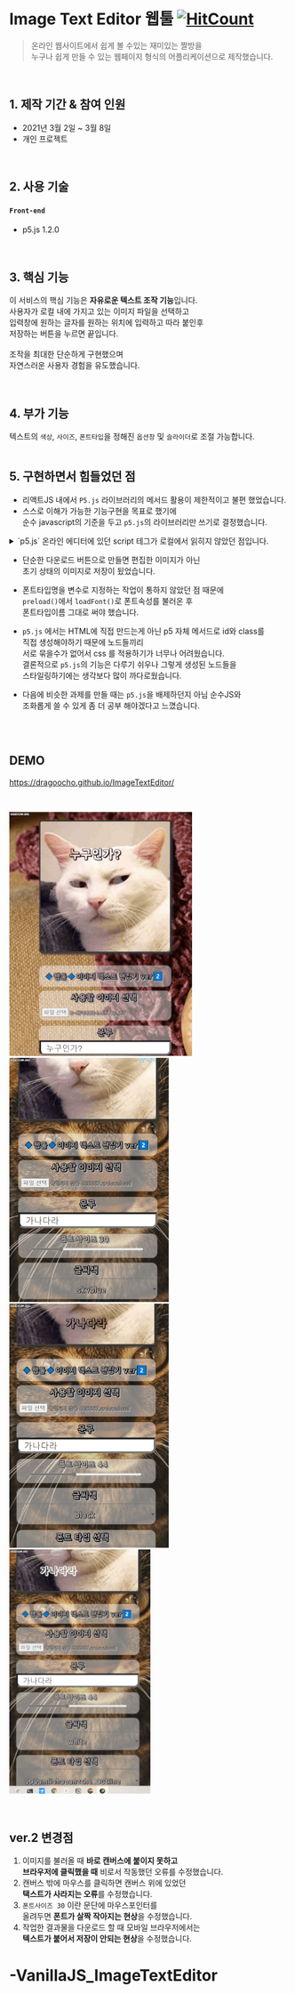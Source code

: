 # Image Text Editor 웹툴 [![HitCount](http://hits.dwyl.com/dragoocho/DragooCho/ImageTextEditor.svg)](http://hits.dwyl.com/dragoocho/DragooCho/ImageTextEditor)
>온라인 웹사이트에서 쉽게 볼 수있는 재미있는 짤방을     
누구나 쉽게 만들 수 있는 웹페이지 형식의 어플리케이션으로 제작했습니다.         

<br />

## 1. 제작 기간 & 참여 인원
- 2021년 3월 2일 ~ 3월 8일
- 개인 프로젝트

<br />

## 2. 사용 기술
#### `Front-end`
  - p5.js 1.2.0

<br />

## 3. 핵심 기능
이 서비스의 핵심 기능은 **자유로운 텍스트 조작 기능**입니다.  
사용자가 로컬 내에 가지고 있는 이미지 파일을 선택하고        
입력창에 원하는 글자를 원하는 위치에 입력하고 따라 붙인후        
저장하는 버튼을 누르면 끝입니다.         
<br />
조작을 최대한 단순하게 구현했으며    
자연스러운 사용자 경험을 유도했습니다.

<br />

## 4. 부가 기능

텍스트의 `색상`, `사이즈`, `폰트타입`을 정해진 `옵션창` 및 `슬라이더`로 조절 가능합니다.
<br />
<br />


## 5. 구현하면서 힘들었던 점

- 리액트JS 내에서 `P5.js` 라이브러리의 메서드 활용이 제한적이고 불편 했었습니다.
- 스스로 이해가 가능한 기능구현을 목표로 했기에   
  순수 javascript의 기준을 두고 `p5.js`의 라이브러리만 쓰기로 결정했습니다.    
 
</div>
<details>
<summary> `p5.js` 온라인 에디터에 있던 script 테그가 로컬에서 읽히지 않았던 점입니다.</summary>

    [p5.js - Libraries - cdnjs](https://cdnjs.com/libraries/p5.js)에서 최신버전으로 교체했더니 잘 동작했습니다.
</div>
</details>

- 단순한 다운로드 버튼으로 만들면 편집한 이미지가 아닌       
  초기 상태의 이미지로 저장이 됬었습니다.      
- 폰트타입명을 변수로 지정하는 작업이 통하지 않았던 점 때문에    
  `preload()`에서  `loadFont()`로 폰트속성를 불러온 후    
  폰트타입이름 그대로 써야 했습니다.

- `p5.js` 에서는 HTML에 직접 만드는게 아닌 p5 자체 메서드로 id와 class를            
  직접 생성해야하기 때문에 노드들끼리    
  서로 묶을수가 없어서 css 를 적용하기가 너무나 어려웠습니다.     
  결론적으로 `p5.js`의 기능은 다루기 쉬우나 그렇게 생성된 노드들을     
  스타일링하기에는 생각보다 많이 까다로웠습니다.    
  
- 다음에 비슷한 과제를 만들 때는 `p5.js`을 배제하던지 아님 순수JS와    
  조화롭게 쓸 수 있게 좀 더 공부 해야겠다고 느꼈습니다.

<br />
<br />

## DEMO
https://dragoocho.github.io/ImageTextEditor/

<br />

![Image Text Editor](https://github.com/DragooCho/TIL/blob/main/image/cap1r.gif?raw=true)![Image Text Editor](https://github.com/DragooCho/TIL/blob/main/image/cap3r.gif?raw=true)        
![Image Text Editor](https://github.com/DragooCho/TIL/blob/main/image/cap4r.gif?raw=true)![Image Text Editor](https://github.com/DragooCho/TIL/blob/main/image/cap5r.gif?raw=true)        


<br />

## ver.2 변경점

1. 이미지를 불러올 때 **바로 캔버스에 붙이지 못하고**     
   **브라우저에 클릭했을 때** 비로서 작동했던 오류를 수정했습니다.
2. 캔버스 밖에 마우스를 클릭하면 캔버스 위에 있었던    
   **택스트가 사라지는 오류**를 수정했습니다.   
3. `폰트사이즈 30` 이란 문단에 마우스포인터를    
   올려두면 **폰트가 살짝 작아지는 현상**을 수정했습니다.   
4. 작업한 결과물을 다운로드 할 때 모바일 브라우저에서는    
   **텍스트가 붙어서 저장이 안되는 현상**을 수정했습니다.    



# -VanillaJS_ImageTextEditor

